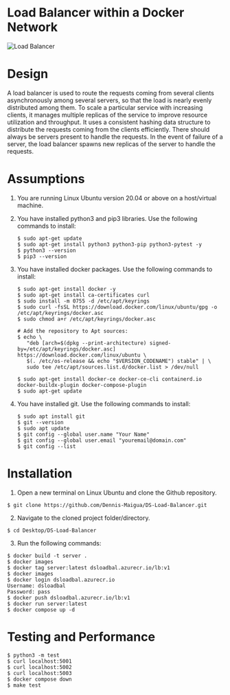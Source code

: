# Load Balancer within a Docker Network

![Load Balancer](https://github.com/Dennis-Maigua/DS-Load-Balancer/assets/32156551/39a184e9-217b-4c3c-93f9-52b5281dcd28)

# Design

A load balancer is used to route the requests coming from several clients asynchronously among several servers, so that the load is nearly evenly distributed among them. To scale a particular service with increasing clients, it manages multiple replicas of the service to improve resource utilization and throughput. It uses a consistent hashing data structure to distribute the requests coming from the clients efficiently. There should always be servers present to handle the requests. In the event of failure of a server, the load balancer spawns new replicas of the server to handle the requests.

# Assumptions

1. You are running Linux Ubuntu version 20.04 or above on a host/virtual machine.

2. You have installed python3 and pip3 libraries. Use the following commands to install:

   ```
   $ sudo apt-get update
   $ sudo apt-get install python3 python3-pip python3-pytest -y
   $ python3 --version
   $ pip3 --version
   ```
   
3. You have installed docker packages. Use the following commands to install:
  
   ```
   $ sudo apt-get install docker -y
   $ sudo apt-get install ca-certificates curl
   $ sudo install -m 0755 -d /etc/apt/keyrings
   $ sudo curl -fsSL https://download.docker.com/linux/ubuntu/gpg -o /etc/apt/keyrings/docker.asc
   $ sudo chmod a+r /etc/apt/keyrings/docker.asc
    
   # Add the repository to Apt sources:
   $ echo \
      "deb [arch=$(dpkg --print-architecture) signed-by=/etc/apt/keyrings/docker.asc] https://download.docker.com/linux/ubuntu \
      $(. /etc/os-release && echo "$VERSION_CODENAME") stable" | \
      sudo tee /etc/apt/sources.list.d/docker.list > /dev/null
   
   $ sudo apt-get install docker-ce docker-ce-cli containerd.io docker-buildx-plugin docker-compose-plugin
   $ sudo apt-get update
   ```
   
4. You have installed git. Use the following commands to install:
  
   ```
   $ sudo apt install git
   $ git --version
   $ sudo apt update
   $ git config --global user.name "Your Name"
   $ git config --global user.email "youremail@domain.com"
   $ git config --list
   ```

# Installation

1. Open a new terminal on Linux Ubuntu and clone the Github repository.

  ```
  $ git clone https://github.com/Dennis-Maigua/DS-Load-Balancer.git
  ```

2. Navigate to the cloned project folder/directory.

  ```
  $ cd Desktop/DS-Load-Balancer
  ```

3. Run the following commands:

  ```
  $ docker build -t server .
  $ docker images
  $ docker tag server:latest dsloadbal.azurecr.io/lb:v1
  $ docker images
  $ docker login dsloadbal.azurecr.io
  Username: dsloadbal
  Password: pass
  $ docker push dsloadbal.azurecr.io/lb:v1
  $ docker run server:latest
  $ docker compose up -d 
  ```

# Testing and Performance

  ```
  $ python3 -m test
  $ curl localhost:5001
  $ curl localhost:5002
  $ curl localhost:5003
  $ docker compose down
  $ make test
  ```
